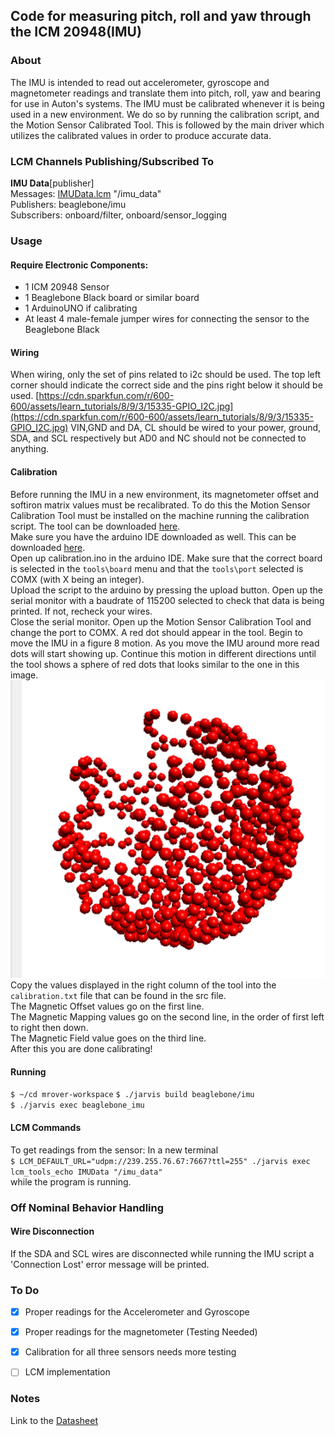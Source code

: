 ﻿Code for measuring pitch, roll and yaw through the ICM 20948(IMU)
 ---
### About

The IMU is intended to read out accelerometer, gyroscope and magnetometer readings and translate them into pitch, roll, yaw and bearing for use in Auton's systems. The IMU must be calibrated whenever it is being used in a new environment. We do so by running the calibration script, and the Motion Sensor Calibrated Tool. This is followed by the main driver which utilizes the calibrated values in order to produce accurate data.

### LCM Channels Publishing/Subscribed To

**IMU Data**[publisher] \
Messages:  [IMUData.lcm](https://github.com/jjtom34/mrover-workspace/blob/master/rover_msgs/IMUData.lcm) "/imu_data" \
Publishers: beaglebone/imu \
Subscribers: onboard/filter, onboard/sensor_logging


### Usage
#### Require Electronic Components:
- 1 ICM 20948 Sensor
- 1 Beaglebone Black board or similar board
- 1 ArduinoUNO if calibrating
- At least 4 male-female jumper wires for connecting the sensor to the Beaglebone Black

#### Wiring
When wiring, only the set of pins related to i2c should be used. The top left corner should indicate the correct side and the pins right below it should be used.
[https://cdn.sparkfun.com/r/600-600/assets/learn_tutorials/8/9/3/15335-GPIO_I2C.jpg](https://cdn.sparkfun.com/r/600-600/assets/learn_tutorials/8/9/3/15335-GPIO_I2C.jpg)
VIN,GND and DA, CL should be wired to your power, ground, SDA, and SCL respectively but AD0 and NC should not be connected to anything.

#### Calibration 
Before running the IMU in a new environment, its magnetometer offset and softiron matrix values must be recalibrated. To do this the Motion Sensor Calibration Tool must be installed on the machine running the calibration script. The tool can be downloaded [here](https://www.pjrc.com/store/prop_shield.html). \
Make sure you have the arduino IDE downloaded as well. This can be downloaded [here](https://www.arduino.cc/en/main/software).  \
Open up calibration.ino in the arduino IDE. Make sure that the correct board is selected in the `tools\board` menu and that the `tools\port` selected is COMX (with X being an integer). \
Upload the script to the arduino by pressing the upload button. Open up the serial monitor with a baudrate of 115200 selected to check that data is being printed. If not, recheck your wires. \
Close the serial monitor. Open up the Motion Sensor Calibration Tool and change the port to COMX. A red dot should appear in the tool. Begin to move the IMU in a figure 8 motion. As you move the IMU around more read dots will start showing up. Continue this motion in different directions until the tool shows a sphere of red dots that looks similar to the one in this image. \
![image](IMU.PNG) \
Copy the values displayed in the right column of the tool into the `calibration.txt` file that can be found in the src file. \
The Magnetic Offset values go on the first line. \
The Magnetic Mapping values go on the second line, in the order of first left to right then down. \
The Magnetic Field value goes on the third line. \
After this you are done calibrating!


#### Running
`$ ~/cd mrover-workspace`
`$ ./jarvis build beaglebone/imu` \
`$ ./jarvis exec beaglebone_imu` 
  
#### LCM Commands
To get readings from the sensor:
In a new terminal \
`$ LCM_DEFAULT_URL="udpm://239.255.76.67:7667?ttl=255" ./jarvis exec lcm_tools_echo IMUData "/imu_data"` \
  while the program is running.

### Off Nominal Behavior Handling
#### Wire Disconnection 
If the SDA and SCL wires are disconnected while running the IMU script a 'Connection Lost' error message will be printed. 

### To Do

-   [x] Proper readings for the Accelerometer and Gyroscope
    
-   [x] Proper readings for the magnetometer (Testing Needed)
    
-   [x] Calibration for all three sensors needs more testing

-   [ ] LCM implementation

### Notes
Link to the [Datasheet](https://invensense.tdk.com/wp-content/uploads/2016/06/DS-000189-ICM-20948-v1.3.pdf)

  

